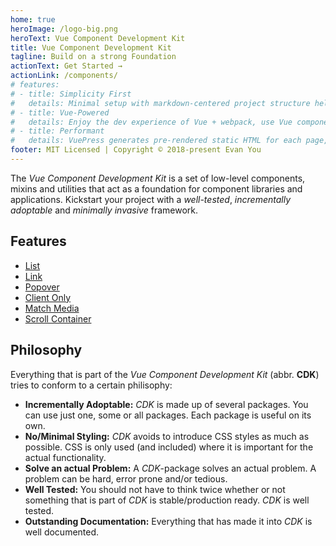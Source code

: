```yaml
---
home: true
heroImage: /logo-big.png
heroText: Vue Component Development Kit
title: Vue Component Development Kit
tagline: Build on a strong Foundation
actionText: Get Started →
actionLink: /components/
# features:
# - title: Simplicity First
#   details: Minimal setup with markdown-centered project structure helps you focus on writing.
# - title: Vue-Powered
#   details: Enjoy the dev experience of Vue + webpack, use Vue components in markdown, and develop custom themes with Vue.
# - title: Performant
#   details: VuePress generates pre-rendered static HTML for each page, and runs as an SPA once a page is loaded.
footer: MIT Licensed | Copyright © 2018-present Evan You
---
```


The *Vue Component Development Kit* is a set of low-level components, mixins and utilities that act as a foundation for component libraries and applications. Kickstart your project with a *well-tested*, *incrementally adoptable* and *minimally invasive* framework.

## Features

- [List](./list)
- [Link](./link)
- [Popover](./popover)
- [Client Only](./client-only)
- [Match Media](./match-media)
- [Scroll Container](./scroll-container)

## Philosophy

Everything that is part of the *Vue Component Development Kit* (abbr. **CDK**) tries to conform to a certain philisophy:

- **Incrementally Adoptable:** *CDK* is made up of several packages. You can use just one, some or all packages. Each package is useful on its own.
- **No/Minimal Styling:** *CDK* avoids to introduce CSS styles as much as possible. CSS is only used (and included) where it is important for the actual functionality.
- **Solve an actual Problem:** A *CDK*-package solves an actual problem. A problem can be hard, error prone and/or tedious.
- **Well Tested:** You should not have to think twice whether or not something that is part of *CDK* is stable/production ready. *CDK* is well tested.
- **Outstanding Documentation:** Everything that has made it into *CDK* is well documented.
